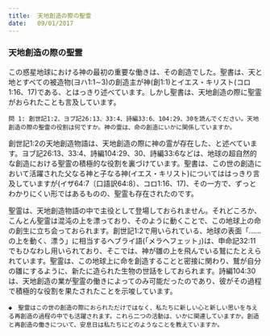 ```yaml
---
title:  天地創造の際の聖霊
date:   09/01/2017
---
```


### 天地創造の際の聖霊

この惑星地球における神の最初の重要な働きは、その創造でした。聖書は、天と地とすべての被造物(ヨハ1:1∼3)の創造主が神(創1:1)とイエス・キリスト(コロ1:16、17)である、とはっきり述べています。しかし聖書は、天地創造の際に聖霊がおられたことも言及しています。

`問 1: 創世記1:2、ヨブ記26:13、33:4、詩編33:6、104:29、30を読んでください。天地創造の際の聖霊の役割は何ですか。神の霊は、命の創造にいかに関係していますか。`

創世記1:2の天地創造物語は、天地創造の際に神の霊が存在した、と述べています。ヨブ記26:13、33:4、詩編104:29、30、詩編33:6などは、地球の超自然的な創造における聖霊の積極的な役割を裏づけています。聖書は、この世の創造において活躍された父なる神と子なる神(イエス・キリスト)についてははっきり言及していますが(イザ64:7〔口語訳64:8〕、コロ1:16、17)、その一方で、ずっとわかりにくい形ではあるものの、聖霊も存在されたのです。

聖霊は、天地創造物語の中で主役として登場しておられません。それどころか、こんとん聖霊は混沌の上を漂っており、そのように動くことで、この地球上の命の創生に立ち会っておられます。創世記1:2で用いられている、地球の表面「......の上を動く、漂う」に相当するヘブライ語(「メラヘフェット」)は、申命記32:11でもひなわし用いられており、そこでは、神が雛の上を飛んでいる鷲にたとえられています。聖霊は、この地球上に命を創造することと密接に関わり、鷲が自分の雛にするように、新たに造られた生物の世話をしておられます。詩編104:30は、天地創造の業が聖霊の働きによってのみ可能だったのであり、彼がその過程で積極的な役割を果たされたことを示唆しています。

`◆　聖霊はこの世の創造の際におられただけではなく、私たちに新しい心と新しい思いを与える再創造の過程の中でも活躍されます。これら二つの活動は、いかに関連していますか。創造と再創造の働きについて、安息日は私たちにどのようなことを教えていますか。`
